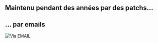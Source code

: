 ## Maintenu pendant des années par des patchs…

## … par emails <!-- .element: class="fragment" data-fragment-index="1" -->

![Via EMAIL](./img/via_email.gif)
